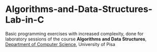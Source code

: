 # Algorithms-and-Data-Structures-Lab-in-C
Basic programming exercises with increased complexity, done for laboratory sessions of the course **Algorithms and Data Structures**, [Department of Computer Science](https://di.unipi.it/en/), University of Pisa
